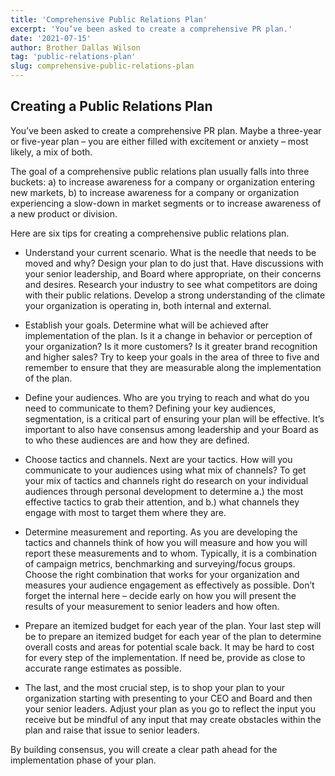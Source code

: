 ```yaml
---
title: 'Comprehensive Public Relations Plan'
excerpt: 'You’ve been asked to create a comprehensive PR plan.'
date: '2021-07-15'
author: Brother Dallas Wilson
tag: 'public-relations-plan'
slug: comprehensive-public-relations-plan
---
```


## Creating a Public Relations Plan

You’ve been asked to create a comprehensive PR plan. Maybe a three-year or five-year plan – you are either filled with excitement or anxiety – most likely, a mix of both.

The goal of a comprehensive public relations plan usually falls into three buckets: a) to increase awareness for a company or organization entering new markets, b) to increase awareness for a company or organization experiencing a slow-down in market segments or to increase awareness of a new product or division.

Here are six tips for creating a comprehensive public relations plan.

- Understand your current scenario. What is the needle that needs to be moved and why? Design your plan to do just that. Have discussions with your senior leadership, and Board where appropriate, on their concerns and desires. Research your industry to see what competitors are doing with their public relations. Develop a strong understanding of the climate your organization is operating in, both internal and external.

- Establish your goals. Determine what will be achieved after implementation of the plan. Is it a change in behavior or perception of your organization? Is it more customers? Is it greater brand recognition and higher sales? Try to keep your goals in the area of three to five and remember to ensure that they are measurable along the implementation of the plan.

- Define your audiences. Who are you trying to reach and what do you need to communicate to them? Defining your key audiences, segmentation, is a critical part of ensuring your plan will be effective. It’s important to also have consensus among leadership and your Board as to who these audiences are and how they are defined.

- Choose tactics and channels. Next are your tactics. How will you communicate to your audiences using what mix of channels? To get your mix of tactics and channels right do research on your individual audiences through personal development to determine a.) the most effective tactics to grab their attention, and b.) what channels they engage with most to target them where they are.

- Determine measurement and reporting. As you are developing the tactics and channels think of how you will measure and how you will report these measurements and to whom. Typically, it is a combination of campaign metrics, benchmarking and surveying/focus groups. Choose the right combination that works for your organization and measures your audience engagement as effectively as possible. Don’t forget the internal here – decide early on how you will present the results of your measurement to senior leaders and how often.

- Prepare an itemized budget for each year of the plan. Your last step will be to prepare an itemized budget for each year of the plan to determine overall costs and areas for potential scale back. It may be hard to cost for every step of the implementation. If need be, provide as close to accurate range estimates as possible. 

- The last, and the most crucial step, is to shop your plan to your organization starting with presenting to your CEO and Board and then your senior leaders. Adjust your plan as you go to reflect the input you receive but be mindful of any input that may create obstacles within the plan and raise that issue to senior leaders.

By building consensus, you will create a clear path ahead for the implementation phase of your plan.
